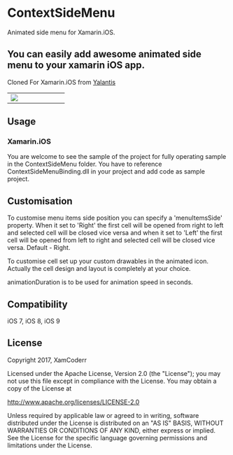 # ContextSideMenu
Animated side menu for Xamarin.iOS.

## You can easily add awesome animated side menu to  your xamarin iOS app.

Cloned For Xamarin.iOS from [Yalantis](https://github.com/Yalantis/Context-Menu.iOS)


<table>
<tr>
<td width="24.5%" valign="top" align="justify">
<img src="https://github.com/XamCoderr/ContextSideMenu/blob/master/ContextSideMenuWithBind/ScreenShots/contextMenu.gif?raw=true">
</td>
</tr>
</table>


## Usage

### Xamarin.iOS

You are welcome to see the sample of the project for fully operating sample in the ContextSideMenu folder. You have to reference ContextSideMenuBinding.dll in your project and add code as sample project.

## Customisation

To customise menu items side position you can specify a 'menuItemsSide' property. When it set to 'Right' the first cell will be opened from right to left and selected cell will be closed vice versa and when it set to 'Left' the first cell will be opened from left to right and selected cell will be closed vice versa. Default - Right. 

To customise cell set up your custom drawables in the animated icon. Actually the cell design and layout is completely at your choice.

animationDuration is to be used for animation speed in seconds.

## Compatibility

iOS 7,
iOS 8,
iOS 9

## License

Copyright 2017, XamCoderr

Licensed under the Apache License, Version 2.0 (the "License");
you may not use this file except in compliance with the License.
You may obtain a copy of the License at

http://www.apache.org/licenses/LICENSE-2.0

Unless required by applicable law or agreed to in writing, software
distributed under the License is distributed on an "AS IS" BASIS,
WITHOUT WARRANTIES OR CONDITIONS OF ANY KIND, either express or implied.
See the License for the specific language governing permissions and
limitations under the License.
